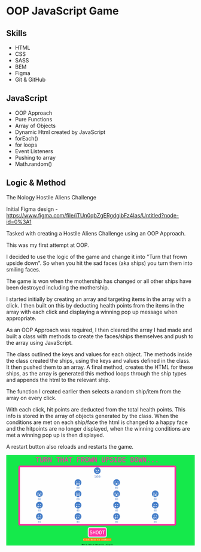 <h1>OOP JavaScript Game</h1>


<h2>Skills</h2>

<ul>
<li>HTML</li>
<li>CSS</li>
<li>SASS</li>
<li>BEM</li>
<li>Figma</li>
<li>Git & GitHub</li>
</ul>


<h2>JavaScript</h2>

<ul>
<li>OOP Approach</li>
<li>Pure Functions</li>
<li>Array of Objects</li>
<li>Dynamic Html created by JavaScript</li>
<li>forEach()</li>
<li>for loops</li>
<li>Event Listeners</li>
<li>Pushing to array</li>
<li>Math.random()</li>

</ul>


<h2>Logic & Method</h2>

The Nology Hostile Aliens Challenge 

Initial Figma design - https://www.figma.com/file/iTUn0qbZgERgdgibFz4Ias/Untitled?node-id=0%3A1

Tasked with creating a Hostile Aliens Challenge using an OOP Approach.

This was my first attempt at OOP.  

I decided to use the logic of the game and change it into "Turn that frown upside down".
So when you hit the sad faces (aka ships) you turn them into smiling faces. 

The game is won when the mothership has changed or all other ships have been destroyed including the mothership.

I started initially by creating an array and targeting items in the array with a click. 
I then built on this by deducting health points from the items in the array with each click and displaying a winning pop up message when appropriate.

As an OOP Approach was required, I then cleared the array I had made and built a class with methods to create the faces/ships themselves and push to the array using JavaScript.

The class outlined the keys and values for each object. The methods inside the class created the ships, using the keys and values defined in the class. It then pushed them to an array. A final method, creates the HTML for these ships, as the array is generated this method loops through the ship types and appends the html to the relevant ship.

The function I created earlier then selects a random ship/item from the array on every click.

With each click, hit points are deducted from the total health points. This info is stored in the array of objects generated by the class. When the conditions are met on each ship/face the html is changed to a happy face and the hitpoints are no longer displayed, when the winning conditions are met a winning pop up is then displayed.

A restart button also reloads and restarts the game. 


<img src="smiles.gif">